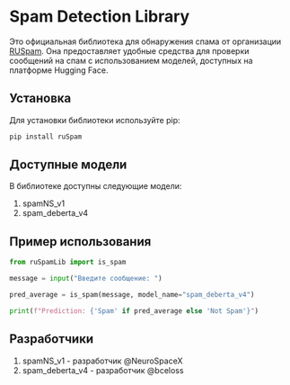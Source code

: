 
# Spam Detection Library

Это официальная библиотека для обнаружения спама от организации [RUSpam](https://huggingface.co/RUSpam). Она предоставляет удобные средства для проверки сообщений на спам с использованием моделей, доступных на платформе Hugging Face.

## Установка

Для установки библиотеки используйте pip:

```bash
pip install ruSpam
```

## Доступные модели

В библиотеке доступны следующие модели:

1. spamNS_v1
2. spam_deberta_v4

## Пример использования

```python
from ruSpamLib import is_spam

message = input("Введите сообщение: ")

pred_average = is_spam(message, model_name="spam_deberta_v4")

print(f"Prediction: {'Spam' if pred_average else 'Not Spam'}")
```

## Разработчики

1. spamNS_v1 - разработчик @NeuroSpaceX
2. spam_deberta_v4 - разработчик @bceloss
